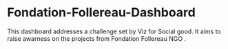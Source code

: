 # Fondation-Follereau-Dashboard
This dashboard addresses a challenge set by Viz for Social good. It aims to raise awarness on the projects from Fondation Follereau NGO .
